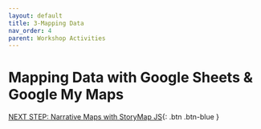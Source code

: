 ```yaml
---
layout: default
title: 3-Mapping Data
nav_order: 4
parent: Workshop Activities
---
```

# Mapping Data with Google Sheets & Google My Maps

[NEXT STEP: Narrative Maps with StoryMap JS](narrative-storymap.html){: .btn .btn-blue }
